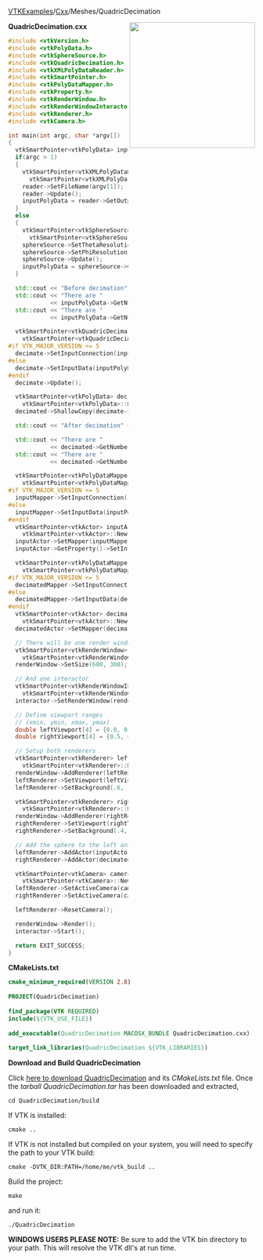 [VTKExamples](Home)/[Cxx](Cxx)/Meshes/QuadricDecimation

<img align="right" src="https://github.com/lorensen/VTKExamples/raw/master/Testing/Baseline/Meshes/TestQuadricDecimation.png" width="256" />

**QuadricDecimation.cxx**
```c++
#include <vtkVersion.h>
#include <vtkPolyData.h>
#include <vtkSphereSource.h>
#include <vtkQuadricDecimation.h>
#include <vtkXMLPolyDataReader.h>
#include <vtkSmartPointer.h>
#include <vtkPolyDataMapper.h>
#include <vtkProperty.h>
#include <vtkRenderWindow.h>
#include <vtkRenderWindowInteractor.h>
#include <vtkRenderer.h>
#include <vtkCamera.h>

int main(int argc, char *argv[])
{
  vtkSmartPointer<vtkPolyData> inputPolyData;
  if(argc > 1)
  {
    vtkSmartPointer<vtkXMLPolyDataReader> reader =
      vtkSmartPointer<vtkXMLPolyDataReader>::New();
    reader->SetFileName(argv[1]);
    reader->Update();
    inputPolyData = reader->GetOutput();
  }
  else
  {
    vtkSmartPointer<vtkSphereSource> sphereSource =
      vtkSmartPointer<vtkSphereSource>::New();
    sphereSource->SetThetaResolution(30);
    sphereSource->SetPhiResolution(15);
    sphereSource->Update();
    inputPolyData = sphereSource->GetOutput();
  }

  std::cout << "Before decimation" << std::endl << "------------" << std::endl;
  std::cout << "There are "
            << inputPolyData->GetNumberOfPoints() << " points." << std::endl;
  std::cout << "There are "
            << inputPolyData->GetNumberOfPolys() << " polygons." << std::endl;

  vtkSmartPointer<vtkQuadricDecimation> decimate =
    vtkSmartPointer<vtkQuadricDecimation>::New();
#if VTK_MAJOR_VERSION <= 5
  decimate->SetInputConnection(inputPolyData->GetProducerPort());
#else
  decimate->SetInputData(inputPolyData);
#endif
  decimate->Update();

  vtkSmartPointer<vtkPolyData> decimated =
    vtkSmartPointer<vtkPolyData>::New();
  decimated->ShallowCopy(decimate->GetOutput());

  std::cout << "After decimation" << std::endl << "------------" << std::endl;

  std::cout << "There are "
            << decimated->GetNumberOfPoints() << " points." << std::endl;
  std::cout << "There are "
            << decimated->GetNumberOfPolys() << " polygons." << std::endl;

  vtkSmartPointer<vtkPolyDataMapper> inputMapper =
    vtkSmartPointer<vtkPolyDataMapper>::New();
#if VTK_MAJOR_VERSION <= 5
  inputMapper->SetInputConnection(inputPolyData->GetProducerPort());
#else
  inputMapper->SetInputData(inputPolyData);
#endif
  vtkSmartPointer<vtkActor> inputActor =
    vtkSmartPointer<vtkActor>::New();
  inputActor->SetMapper(inputMapper);
  inputActor->GetProperty()->SetInterpolationToFlat();

  vtkSmartPointer<vtkPolyDataMapper> decimatedMapper =
    vtkSmartPointer<vtkPolyDataMapper>::New();
#if VTK_MAJOR_VERSION <= 5
  decimatedMapper->SetInputConnection(decimated->GetProducerPort());
#else
  decimatedMapper->SetInputData(decimated);
#endif
  vtkSmartPointer<vtkActor> decimatedActor =
    vtkSmartPointer<vtkActor>::New();
  decimatedActor->SetMapper(decimatedMapper);

  // There will be one render window
  vtkSmartPointer<vtkRenderWindow> renderWindow =
    vtkSmartPointer<vtkRenderWindow>::New();
  renderWindow->SetSize(600, 300);

  // And one interactor
  vtkSmartPointer<vtkRenderWindowInteractor> interactor =
    vtkSmartPointer<vtkRenderWindowInteractor>::New();
  interactor->SetRenderWindow(renderWindow);

  // Define viewport ranges
  // (xmin, ymin, xmax, ymax)
  double leftViewport[4] = {0.0, 0.0, 0.5, 1.0};
  double rightViewport[4] = {0.5, 0.0, 1.0, 1.0};

  // Setup both renderers
  vtkSmartPointer<vtkRenderer> leftRenderer =
    vtkSmartPointer<vtkRenderer>::New();
  renderWindow->AddRenderer(leftRenderer);
  leftRenderer->SetViewport(leftViewport);
  leftRenderer->SetBackground(.6, .5, .4);

  vtkSmartPointer<vtkRenderer> rightRenderer =
    vtkSmartPointer<vtkRenderer>::New();
  renderWindow->AddRenderer(rightRenderer);
  rightRenderer->SetViewport(rightViewport);
  rightRenderer->SetBackground(.4, .5, .6);

  // Add the sphere to the left and the cube to the right
  leftRenderer->AddActor(inputActor);
  rightRenderer->AddActor(decimatedActor);

  vtkSmartPointer<vtkCamera> camera =
    vtkSmartPointer<vtkCamera>::New();
  leftRenderer->SetActiveCamera(camera);
  rightRenderer->SetActiveCamera(camera);

  leftRenderer->ResetCamera();

  renderWindow->Render();
  interactor->Start();

  return EXIT_SUCCESS;
}
```
**CMakeLists.txt**
```cmake
cmake_minimum_required(VERSION 2.8)
 
PROJECT(QuadricDecimation)
 
find_package(VTK REQUIRED)
include(${VTK_USE_FILE})
 
add_executable(QuadricDecimation MACOSX_BUNDLE QuadricDecimation.cxx)
 
target_link_libraries(QuadricDecimation ${VTK_LIBRARIES})
```

**Download and Build QuadricDecimation**

Click [here to download QuadricDecimation](https://github.com/lorensen/VTKWikiExamplesTarballs/raw/master/QuadricDecimation.tar) and its *CMakeLists.txt* file.
Once the *tarball QuadricDecimation.tar* has been downloaded and extracted,
```
cd QuadricDecimation/build 
```
If VTK is installed:
```
cmake ..
```
If VTK is not installed but compiled on your system, you will need to specify the path to your VTK build:
```
cmake -DVTK_DIR:PATH=/home/me/vtk_build ..
```
Build the project:
```
make
```
and run it:
```
./QuadricDecimation
```
**WINDOWS USERS PLEASE NOTE:** Be sure to add the VTK bin directory to your path. This will resolve the VTK dll's at run time.

